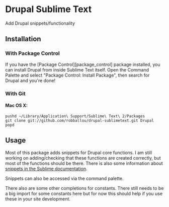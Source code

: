 # Drupal Sublime Text

Add Drupal snippets/functionality

## Installation

### With Package Control

If you have the [Package Control][package_control] package installed, you can install Drupal from inside Sublime Text itself. Open the Command Palette and select "Package Control: Install Package", then search for Drupal and you're done!

### With Git

#### Mac OS X:

	pushd ~/Library/Application\ Support/Sublime\ Text\ 2/Packages
    git clone git://github.com/robballou/drupal-sublimetext.git Drupal
    popd

## Usage

Most of this package adds snippets for Drupal core functions. I am still working on adding/checking that these functions are created correctly, but most of the functions should be there. There is also some information about [snippets in the Sublime documentation](http://docs.sublimetext.info/en/latest/extensibility/snippets.html).

Snippets can also be accessed via the command palette.

There also are some other completions for constants. There still needs to be a big import for some constants here but for now this should help if you use these in your site development.
